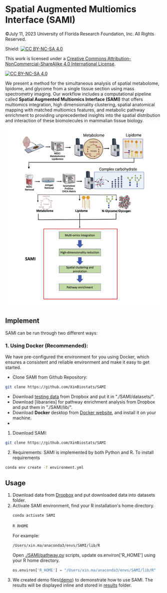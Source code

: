 # Spatial Augmented Multiomics Interface (SAMI) 
©July 11, 2023 University of Florida Research Foundation, Inc. All Rights Reserved.

Shield: [![CC BY-NC-SA 4.0][cc-by-nc-sa-shield]][cc-by-nc-sa]

This work is licensed under a
[Creative Commons Attribution-NonCommercial-ShareAlike 4.0 International License][cc-by-nc-sa].

[![CC BY-NC-SA 4.0][cc-by-nc-sa-image]][cc-by-nc-sa]

[cc-by-nc-sa]: http://creativecommons.org/licenses/by-nc-sa/4.0/
[cc-by-nc-sa-image]: https://licensebuttons.net/l/by-nc-sa/4.0/88x31.png
[cc-by-nc-sa-shield]: https://img.shields.io/badge/License-CC%20BY--NC--SA%204.0-lightgrey.svg

We present a method for the simultaneous analysis of spatial metabolome, lipidome, and glycome from a single tissue section using mass spectrometry imaging. Our workflow includes a computational pipeline called __Spatial Augmented Multiomics Interface (SAMI)__ that offers multiomics integration, high dimensionality clustering, spatial anatomical mapping with matched multiomics features, and metabolic pathway enrichment to providing unprecedented insights into the spatial distribution and interaction of these biomolecules in mammalian tissue biology.
![Main Figure](https://github.com/XinBiostats/SAMI/blob/main/figures/main.png)

## Implement
SAMI can be run through two different ways:

### 1. Using Docker (Recommended):
We have pre-configured the environment for you using Docker, which ensures a consistent and reliable environment and make it easy to get started.

- Clone SAMI from Github Repository:
```bash
git clone https://github.com/XinBiostats/SAMI
```
- Download [testing data](https://www.dropbox.com/scl/fo/qjdk94golwij84xfii15b/h?rlkey=etrdydm1iw86ntcprbem2wivn&dl=1) from Dropbox and put it in "./SAMI/datasets/".
- Download [libararies] for pathway enrichment analysis from Dropbox and put them in "./SAMI/lib/".
- Download __Docker__ desktop from [Docker website](https://www.docker.com), and install it on your machine.
- 


1. Download SAMI:
```bash
git clone https://github.com/XinBiostats/SAMI
```
2. Requirements: SAMI is implemented by both Python and R. To install requirements
```bash
conda env create -f environment.yml
```
## Usage
1. Download data from [Dropbox](https://www.dropbox.com/scl/fo/qjdk94golwij84xfii15b/h?rlkey=etrdydm1iw86ntcprbem2wivn&dl=1) and put downloaded data into datasets folder.
2. Activate SAMI environment, find your R installation's home directory.
   ```bash
   conda activate SAMI
   
   R RHOME
   ```
   For example:
   ```bash
   /Users/xin.ma/anaconda3/envs/SAMI/lib/R
   ```
   Open [./SAMI/pathway.py](https://github.com/XinBiostats/SAMI/blob/main/SAMI/pathway.py) scripts, update os.environ['R_HOME'] using your R home directory.
   ```python
   os.environ['R_HOME'] = "/Users/xin.ma/anaconda3/envs/SAMI/lib/R"
   ```
4. We created demo files([demo](https://github.com/XinBiostats/SAMI/blob/main/demo)) to demonstrate how to use SAMI. The results will be displayed inline and stored in [results](https://github.com/XinBiostats/SAMI/tree/main/results) folder.

